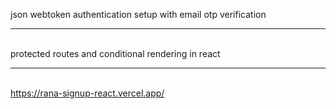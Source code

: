 json webtoken authentication setup with email otp verification
‎‎<hr />  
‎protected routes and conditional rendering in react
‎‎‎<hr />  
https://rana-signup-react.vercel.app/
